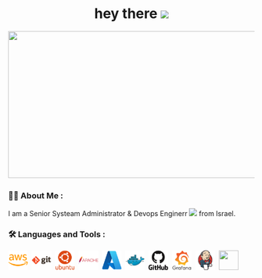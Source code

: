<h1>
  <div align="center">
  hey there
  <img src="https://media.giphy.com/media/hvRJCLFzcasrR4ia7z/giphy.gif" width="30px"/>
</h1>
</div>

<!--
**yotam-prog/yotam-prog** is a ✨ _special_ ✨ repository because its `README.md` (this file) appears on your GitHub profile.
Here are some ideas to get you started:

- 🔭 I’m currently working on Kornit Digital 
- 🌱 I’m currently learning Devops Enginerr 
- 👯 I’m looking to collaborate on ...
- 🤔 I’m looking for help with ...
- 💬 Ask me about ...
- 📫 How to reach me: ...
- 😄 Pronouns: ...
- ⚡ Fun fact: ...
-->
<div align="center">
  <img src="https://media.giphy.com/media/dWesBcTLavkZuG35MI/giphy.gif" width="600" height="300"/>
</div>

### :man_technologist: About Me :
I am a Senior Systeam Administrator & Devops Enginerr <img src="https://media.giphy.com/media/WUlplcMpOCEmTGBtBW/giphy.gif" width="30">  from Israel.

### :hammer_and_wrench: Languages and Tools :
<div> 
  <img src="https://github.com/devicons/devicon/blob/master/icons/amazonwebservices/amazonwebservices-plain-wordmark.svg" title="AWS" alt="AWS" width="40" height="40"/>&nbsp;
  <img src="https://github.com/devicons/devicon/blob/master/icons/git/git-original-wordmark.svg" title="Git" **alt="Git" width="40" height="40"/>&nbsp;
  <img src="https://github.com/devicons/devicon/blob/master/icons/ubuntu/ubuntu-plain-wordmark.svg" title="ubuntu" **alt="ubuntu" width="40" height="40"/>&nbsp;
  <img src="https://github.com/devicons/devicon/blob/master/icons/apache/apache-original-wordmark.svg" title="apache" **alt="apache" width="40" height="40"/>&nbsp;
  <img src="https://github.com/devicons/devicon/blob/master/icons/azure/azure-original.svg" title="azure" **alt="azure" width="40" height="40"/>&nbsp;
    <img src="https://github.com/devicons/devicon/blob/master/icons/docker/docker-original.svg" title="docker" **alt="docker" width="40" height="40"/>&nbsp;
    <img src="https://github.com/devicons/devicon/blob/master/icons/github/github-original-wordmark.svg" title="github" **alt="github" width="40" height="40"/>&nbsp;
  <img src="https://github.com/devicons/devicon/blob/master/icons/grafana/grafana-original-wordmark.svg" title="" **alt="" width="40" height="40"/>&nbsp;
  <img src="https://github.com/devicons/devicon/blob/master/icons/jenkins/jenkins-original.svg" title="" **alt="" width="40" height="40"/>&nbsp;
  <img src="[https://github.com/devicons/devicon/blob/master/icons/jenkins/jenkins-original.svg](https://github.com/devicons/devicon/blob/master/icons/kubernetes/kubernetes-plain-wordmark.svg)" title="" **alt="" width="40" height="40"/>&nbsp;
</div>
